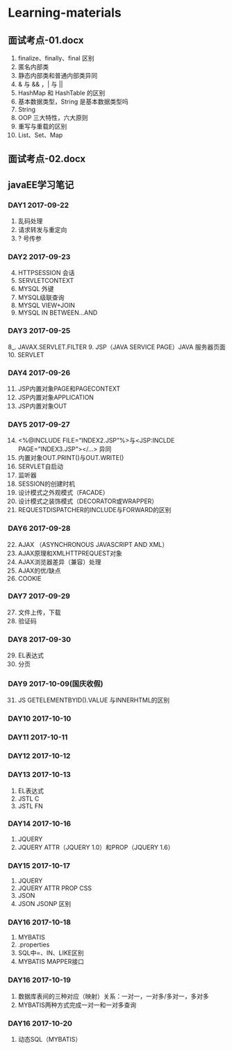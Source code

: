 # Learning-materials

## 面试考点-01.docx

1. finalize、finally、final 区别
2. 匿名内部类
3. 静态内部类和普通内部类异同
4. & 与 && ，| 与 ||
5. HashMap 和 HashTable 的区别
6. 基本数据类型，String 是基本数据类型吗
7. String
8. OOP 三大特性，六大原则
9. 重写与重载的区别
10. List、Set、Map



## 面试考点-02.docx


## javaEE学习笔记

### DAY1 2017-09-22
1. 乱码处理
2. 请求转发与重定向
3. ? 号传参
        
### DAY2 2017-09-23
4. HTTPSESSION 会话
5. SERVLETCONTEXT
6. MYSQL 外键
7. MYSQL级联查询
8. MYSQL VIEW+JOIN
9. MYSQL IN BETWEEN…AND
        
### DAY3 2017-09-25
8_. JAVAX.SERVLET.FILTER
9. JSP（JAVA SERVICE PAGE）JAVA 服务器页面
10. SERVLET
        
### DAY4 2017-09-26
11. JSP内置对象PAGE和PAGECONTEXT
12. JSP内置对象APPLICATION
13. JSP内置对象OUT
        
### DAY5 2017-09-27
14. <%@INCLUDE FILE=”INDEX2.JSP”%>与<JSP:INCLDE PAGE=”INDEX3.JSP”></…> 异同
15. 内置对象OUT.PRINT()与OUT.WRITE()
16. SERVLET自启动
17. 监听器
18. SESSION的创建时机
19. 设计模式之外观模式（FACADE）
20. 设计模式之装饰模式（DECORATOR或WRAPPER）
21. REQUESTDISPATCHER的INCLUDE与FORWARD的区别
        
### DAY6 2017-09-28
22. AJAX （ASYNCHRONOUS JAVASCRIPT AND XML）
23. AJAX原理和XMLHTTPREQUEST对象
24. AJAX浏览器差异（兼容）处理
25. AJAX的优/缺点
26. COOKIE
        
### DAY7 2017-09-29
27. 文件上传，下载
28. 验证码
        
### DAY8 2017-09-30
29. EL表达式
30. 分页
        
### DAY9 2017-10-09(国庆收假)
31. JS GETELEMENTBYID().VALUE 与INNERHTML的区别
        
### DAY10 2017-10-10
        
### DAY11 2017-10-11
        
### DAY12 2017-10-12
        
### DAY13 2017-10-13
1. EL表达式
2. JSTL C
2. JSTL FN
        
### DAY14 2017-10-16
1. JQUERY
2. JQUERY ATTR（JQUERY 1.0）和PROP（JQUERY 1.6）
        
### DAY15 2017-10-17
1. JQUERY
2. JQUERY ATTR PROP CSS
3. JSON
4. JSON JSONP 区别
        
### DAY16 2017-10-18
1. MYBATIS
2. .properties
3. SQL中=、IN、LIKE区别
4. MYBATIS MAPPER接口
        
### DAY16 2017-10-19
1. 数据库表间的三种对应（映射）关系：一对一，一对多/多对一，多对多
2. MYBATIS两种方式完成一对一和一对多查询
        
### DAY16 2017-10-20
1. 动态SQL（MYBATIS）

